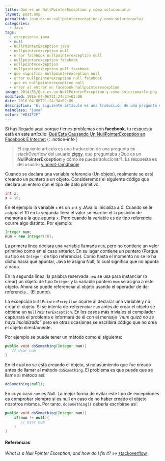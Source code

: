 ```yaml
---
title: Qué es un NullPointerException y cómo solucionarlo
layout: post.amp
permalink: /que-es-un-nullpointerexception-y-como-solucionarlo/
categories:
  - Java
tags:
  - excepciones java
  - null
  - NullPointerException java
  - nullpointerexception null
  - error facebook nullpointerexception null
  - nullpointerexception facebook
  - nullpointerexception
  - nullpointerexception null facebook
  - que significa nullpointerexception null
  - error nullpointerexception null facebook
  - que es nullpointerexception null
  - error al entrar en facebook nullpointerexception
image: 2014/05/Qué-es-un-NullPointerException-y-cómo-solucionarlo.png
modified: 2016-04-06T21:24:34+02:00
date: 2016-04-06T21:24:34+02:00
description: "El siguiente artículo es una traducción de una pregunta en stackOverflow del usuario ziggy, que preguntaba ¿Qué es un NullPointerException y cómo se puede solucionar?. La respuesta es del usuario vincent-ramdhanie"
mainclass: "java"
color: "#D32F2F"
---
```


<figure>
<amp-img on="tap:lightbox1" role="button" tabindex="0" layout="responsive" src="/assets/img/2014/05/Qué-es-un-NullPointerException-y-cómo-solucionarlo.png" title="{{page.title}}" alt="{{ page.title }}" width="250px" height="292px" />
</figure>

Si has llegado aquí porque tienes problemas con **facebook**, tu respuesta está en este artículo: [Qué Esta Causando Un NullPointerException en Facebook E Internet](/nullpointerexception-facebook "Qué Esta Causando Un NullPointerException en Facebook E Internet")
{: .notice-info }

> El siguiente artículo es una traducción de una pregunta en stackOverflow del usuario <a href="http://stackoverflow.com/users/29182/ziggy" target="_blank">ziggy</a>, que preguntaba ¿Qué es un **NullPointerException** y cómo se puede solucionar?. La respuesta es del usuario <a href="http://stackoverflow.com/users/27439/vincent-ramdhanie" target="_blank">vincent-ramdhanie</a>

Cuando se declara una variable referencia (Un objeto), realmente se está creando un puntero a un objeto. Consideremos el siguiente código que declara un entero con el tipo de dato primitivo:

<!--ad-->

```java
int x;
x = 10;

```

En el ejemplo la variable `x` es un `int` y JAva lo inicializa a 0. Cuando se le asigna el 10 en la segunda línea el valor se escribe el la posición de memoria a la que apunta `x`. Pero cuando la variable es de tipo referencia ocurre algo distinto. Por ejemplo:

```java
Integer num;
num = new Integer(10);

```

La primera línea declara una variable llamada `num`, pero no contiene un valor primitivo como en el caso anterior. En su lugar contiene un puntero (Porque su tipo es `Integer`, de tipo referencia). Como hasta el momento no se le ha dicho hacia qué apuntar, Java le asigna Null, lo cual significa que no apunta a nada.

En la segunda línea, la palabra reservada `new` se usa para instanciar (o crear) un objeto de tipo `Integer` y la variable puntero `num` se asigna a éste objeto. Ahora se puede referenciar al objeto usando el operador de de-referencia `.` (El punto).

La excepción `NullPointerException` ocurre al declarar una variable y no crear el objeto. Si se intenta de-referenciar `num` antes de crear el objeto se obtiene un `NullPointerException`. En los casos más triviales el compilador capturará el problema e informará de él con el mensaje *“num quizá no se haya inicializado”* pero en otras ocasiones se escribirá código que no crea el objeto directamente.

Por ejemplo se puede tener un método como el siguiente:

```java
public void doSomething(Integer num){
   // Usar num
}

```

En el cual no se está creando el objeto, si no asumiendo que fue creado antes de llamar al método `doSomething`. El problema es que puede que se llame al método así:

```java
doSomething(null);

```

En cuyo caso `num` es Null. La mejor forma de evitar este tipo de excepciones es comprobar siempre si es null en caso de no haber creado el objeto nosotros mismos. Por tanto, `doSomething()` debería escribirse así:

```java
public void doSomething(Integer num){
    if(num != null){
       // Usar num
    }
}

```

#### Referencias

*What is a Null Pointer Exception, and how do I fix it?* »» <a href="http://stackoverflow.com/a/218510/1612432" target="_blank">stackoverflow</a>
